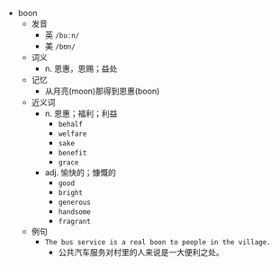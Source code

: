 - boon
  - 发音
    - 英 `/buːn/`
    - 美 `/bʊn/`
  - 词义
    - n. 恩惠，恩赐；益处
  - 记忆
    - 从月亮(moon)那得到恩惠(boon)
  - 近义词
    - n. 恩惠；福利；利益
      - `behalf`
      - `welfare`
      - `sake`
      - `benefit`
      - `grace`
    - adj. 愉快的；慷慨的
      - `good`
      - `bright`
      - `generous`
      - `handsome`
      - `fragrant`
  - 例句
    - `The bus service is a real boon to people in the village.`
      - 公共汽车服务对村里的人来说是一大便利之处。

